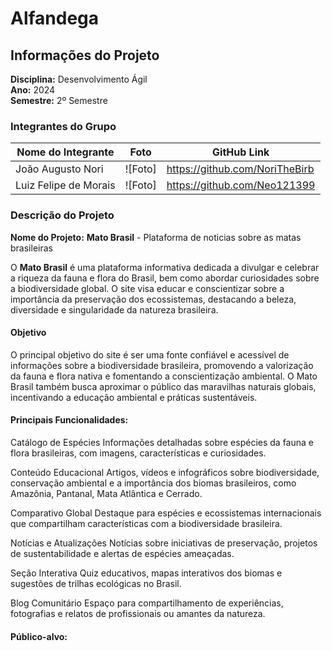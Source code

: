 # Alfandega

## Informações do Projeto

**Disciplina:** Desenvolvimento Ágil  
**Ano:** 2024  
**Semestre:** 2º Semestre

### Integrantes do Grupo

| Nome do Integrante       | Foto                                              | GitHub Link                                 |
|--------------------------|---------------------------------------------------|---------------------------------------------|
|João Augusto Nori         | ![Foto]                                           | https://github.com/NoriTheBirb              |
|Luiz Felipe de Morais     | ![Foto]                                           | https://github.com/Neo121399                |


### Descrição do Projeto
**Nome do Projeto:** **Mato Brasil** - Plataforma de noticias sobre as matas brasileiras

O **Mato Brasil** é uma plataforma informativa dedicada a divulgar e celebrar a riqueza da fauna e flora do Brasil, bem como abordar curiosidades sobre a biodiversidade global. O site visa educar e conscientizar sobre a importância da preservação dos ecossistemas, destacando a beleza, diversidade e singularidade da natureza brasileira.

#### Objetivo

O principal objetivo do site é ser uma fonte confiável e acessível de informações sobre a biodiversidade brasileira, promovendo a valorização da fauna e flora nativa e fomentando a conscientização ambiental. O Mato Brasil também busca aproximar o público das maravilhas naturais globais, incentivando a educação ambiental e práticas sustentáveis.

#### Principais Funcionalidades:

Catálogo de Espécies
Informações detalhadas sobre espécies da fauna e flora brasileiras, com imagens, características e curiosidades.

Conteúdo Educacional
Artigos, vídeos e infográficos sobre biodiversidade, conservação ambiental e a importância dos biomas brasileiros, como Amazônia, Pantanal, Mata Atlântica e Cerrado.

Comparativo Global
Destaque para espécies e ecossistemas internacionais que compartilham características com a biodiversidade brasileira.

Notícias e Atualizações
Notícias sobre iniciativas de preservação, projetos de sustentabilidade e alertas de espécies ameaçadas.

Seção Interativa
Quiz educativos, mapas interativos dos biomas e sugestões de trilhas ecológicas no Brasil.

Blog Comunitário
Espaço para compartilhamento de experiências, fotografias e relatos de profissionais ou amantes da natureza.

#### Público-alvo:

